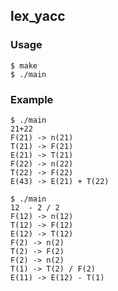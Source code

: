 ## lex_yacc

### Usage

```console
$ make
$ ./main
```

### Example

```console
$ ./main
21+22
F(21) -> n(21)
T(21) -> F(21)
E(21) -> T(21)
F(22) -> n(22)
T(22) -> F(22)
E(43) -> E(21) + T(22)

$ ./main
12  - 2 / 2
F(12) -> n(12)
T(12) -> F(12)
E(12) -> T(12)
F(2) -> n(2)
T(2) -> F(2)
F(2) -> n(2)
T(1) -> T(2) / F(2)
E(11) -> E(12) - T(1)
```
